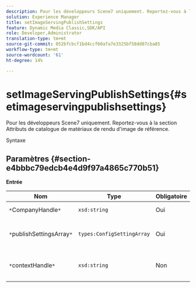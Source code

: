 ```yaml
---
description: Pour les développeurs Scene7 uniquement. Reportez-vous à la section Attributs de catalogue de matériaux de rendu d'image de référence.
solution: Experience Manager
title: setImageServingPublishSettings
feature: Dynamic Media Classic,SDK/API
role: Developer,Administrator
translation-type: tm+mt
source-git-commit: 052bfcbcf1bd4ccf60afa7e3325bf58dd07cba85
workflow-type: tm+mt
source-wordcount: '61'
ht-degree: 14%

---
```



# setImageServingPublishSettings{#setimageservingpublishsettings}

Pour les développeurs Scene7 uniquement. Reportez-vous à la section Attributs de catalogue de matériaux de rendu d&#39;image de référence.

Syntaxe

## Paramètres {#section-e4bbbc79edcb4e4d9f97a4865c770b51}

**Entrée**

| Nom | Type | Obligatoire | Description |
|---|---|---|---|
| `*`CompanyHandle`*` | `xsd:string` | Oui | Poignée de société. |
| `*`publishSettingsArray`*` | `types:ConfigSettingArray` | Oui | Pour les développeurs Scene7 uniquement. |
| `*`contextHandle`*` | `xsd:string` | Non | Traitement du contexte de publication. |

